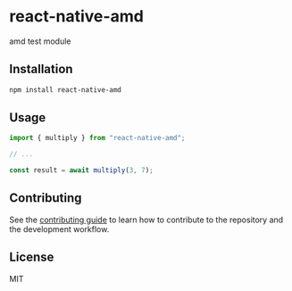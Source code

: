 # react-native-amd

amd test module

## Installation

```sh
npm install react-native-amd
```

## Usage

```js
import { multiply } from "react-native-amd";

// ...

const result = await multiply(3, 7);
```

## Contributing

See the [contributing guide](CONTRIBUTING.md) to learn how to contribute to the repository and the development workflow.

## License

MIT
